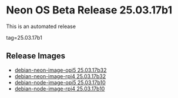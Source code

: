 # Neon OS Beta Release 25.03.17b1
This is an automated release

tag=25.03.17b1

## Release Images
- [debian-neon-image-opi5 25.03.17b32](https://download.neonaiservices.com/neon_os/core/rpi4/dev/debian-neon-image-rpi4_2025-03-17_21_27.img.xz)
- [debian-neon-image-rpi4 25.03.17b32](https://download.neonaiservices.com/neon_os/core/rpi4/dev/debian-neon-image-rpi4_2025-03-17_21_27.img.xz)
- [debian-node-image-opi5 25.03.17b10](https://download.neonaiservices.com/neon_os/node/rpi4/dev/debian-node-image-rpi4_2025-03-17_21_58.img.xz)
- [debian-node-image-rpi4 25.03.17b10](https://download.neonaiservices.com/neon_os/node/rpi4/dev/debian-node-image-rpi4_2025-03-17_21_58.img.xz)
